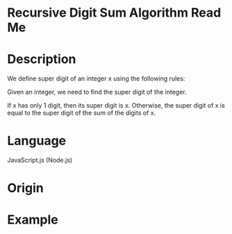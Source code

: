 # Recursive Digit Sum Algorithm Read Me

# Description

We define super digit of an integer x using the following rules:

Given an integer, we need to find the super digit of the integer.

If x has only 1 digit, then its super digit is x.
Otherwise, the super digit of x is equal to the super digit of the sum of the digits of x.

# Language

JavaScript.js (Node.js)

# Origin

# Example